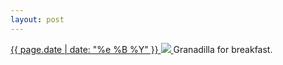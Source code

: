 ```yaml
---
layout: post
---
```


<p>
  <a href="/176">
    <time>{{ page.date | date: "%e %B %Y" }}</time>
    <img src="{{ site.assets_url }}/176.jpg">
  </a>
  Granadilla for breakfast.
</p>

